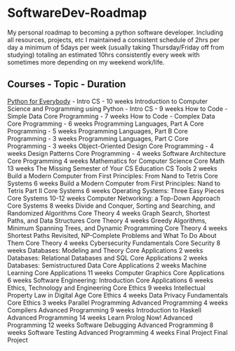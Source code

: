 # SoftwareDev-Roadmap
My personal roadmap to becoming a python software developer. Including all resources, projects, etc 
I maintained a consistent schedule of 2hrs per day a minimum of 5days per week (usually taking Thursday/Friday off from studying) totaling an estimated 10hrs consistently every week with sometimes more depending on my weekend work/life.

## Courses - Topic - Duration
[Python for Everybody](https://www.py4e.com/lessons) - Intro CS -	10 weeks
Introduction to Computer Science and Programming using Python -	Intro CS -	9 weeks
How to Code - Simple Data	Core Programming -	7 weeks
How to Code - Complex Data	Core Programming -	6 weeks
Programming Languages, Part A	Core Programming - 5 weeks
Programming Languages, Part B	Core Programming - 3 weeks
Programming Languages, Part C	Core Programming - 3 weeks
Object-Oriented Design	Core Programming - 4 weeks
Design Patterns	Core Programming - 4 weeks
Software Architecture	Core Programming	4 weeks
Mathematics for Computer Science	Core Math	13 weeks
The Missing Semester of Your CS Education	CS Tools	2 weeks
Build a Modern Computer from First Principles: From Nand to Tetris	Core Systems	6 weeks
Build a Modern Computer from First Principles: Nand to Tetris Part II	Core Systems	6 weeks
Operating Systems: Three Easy Pieces	Core Systems	10-12 weeks
Computer Networking: a Top-Down Approach	Core Systems	8 weeks
Divide and Conquer, Sorting and Searching, and Randomized Algorithms	Core Theory	4 weeks
Graph Search, Shortest Paths, and Data Structures	Core Theory	4 weeks
Greedy Algorithms, Minimum Spanning Trees, and Dynamic Programming	Core Theory	4 weeks
Shortest Paths Revisited, NP-Complete Problems and What To Do About Them	Core Theory	4 weeks
Cybersecurity Fundamentals	Core Security	8 weeks
Databases: Modeling and Theory	Core Applications	2 weeks
Databases: Relational Databases and SQL	Core Applications	2 weeks
Databases: Semistructured Data	Core Applications	2 weeks
Machine Learning	Core Applications	11 weeks
Computer Graphics	Core Applications	6 weeks
Software Engineering: Introduction	Core Applications	6 weeks
Ethics, Technology and Engineering	Core Ethics	9 weeks
Intellectual Property Law in Digital Age	Core Ethics	4 weeks
Data Privacy Fundamentals	Core Ethics	3 weeks
Parallel Programming	Advanced Programming	4 weeks
Compilers	Advanced Programming	9 weeks
Introduction to Haskell	Advanced Programming	14 weeks
Learn Prolog Now!	Advanced Programming	12 weeks
Software Debugging	Advanced Programming	8 weeks
Software Testing	Advanced Programming	4 weeks
Final Project	Final Project	
